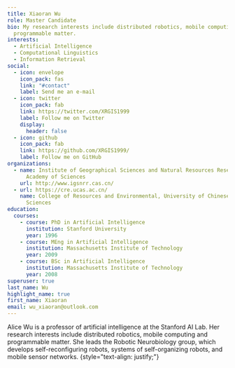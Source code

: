 ```yaml
---
title: Xiaoran Wu
role: Master Candidate
bio: My research interests include distributed robotics, mobile computing and
  programmable matter.
interests:
  - Artificial Intelligence
  - Computational Linguistics
  - Information Retrieval
social:
  - icon: envelope
    icon_pack: fas
    link: "#contact"
    label: Send me an e-mail
  - icon: twitter
    icon_pack: fab
    link: https://twitter.com/XRGIS1999
    label: Follow me on Twitter
    display:
      header: false
  - icon: github
    icon_pack: fab
    link: https://github.com/XRGIS1999/
    label: Follow me on GitHub
organizations:
  - name: Institute of Geographical Sciences and Natural Resources Research, Chinese
      Academy of Sciences
    url: http://www.igsnrr.cas.cn/
  - url: https://cre.ucas.ac.cn/
    name: College of Resources and Environmental, University of Chinese Academy of
      Sciences
education:
  courses:
    - course: PhD in Artificial Intelligence
      institution: Stanford University
      year: 1996
    - course: MEng in Artificial Intelligence
      institution: Massachusetts Institute of Technology
      year: 2009
    - course: BSc in Artificial Intelligence
      institution: Massachusetts Institute of Technology
      year: 2008
superuser: true
last_name: Wu
highlight_name: true
first_name: Xiaoran
email: wu_xiaoran@outlook.com
---
```


Alice Wu is a professor of artificial intelligence at the Stanford AI Lab. Her research interests include distributed robotics, mobile computing and programmable matter. She leads the Robotic Neurobiology group, which develops self-reconfiguring robots, systems of self-organizing robots, and mobile sensor networks.
{style="text-align: justify;"}
